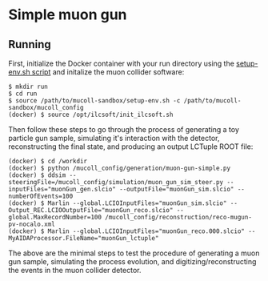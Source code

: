 # Simple muon gun

## Running

First, initialize the Docker container with your run directory
using the [setup-env.sh script](../setup-env.sh) and initalize
the muon collider software:

```
$ mkdir run
$ cd run
$ source /path/to/mucoll-sandbox/setup-env.sh -c /path/to/mucoll-sandbox/mucoll_config
(docker) $ source /opt/ilcsoft/init_ilcsoft.sh
```

Then follow these steps to go through the process of generating a toy particle
gun sample, simulating it's interaction with the detector, reconstructing
the final state, and producing an output LCTuple ROOT file:

```
(docker) $ cd /workdir
(docker) $ python /mucoll_config/generation/muon-gun-simple.py
(docker) $ ddsim --steeringFile=/mucoll_config/simulation/muon_gun_sim_steer.py --inputFiles="muonGun_gen.slcio" --outputFile="muonGun_sim.slcio" --numberOfEvents=100
(docker) $ Marlin --global.LCIOInputFiles="muonGun_sim.slcio" --Output_REC.LCIOOutputFile="muonGun_reco.slcio" --global.MaxRecordNumber=100 /mucoll_config/reconstruction/reco-mugun-pv-nocalo.xml
(docker) $ Marlin --global.LCIOInputFiles="muonGun_reco.000.slcio" --MyAIDAProcessor.FileName="muonGun_lctuple"
```

The above are the minimal steps to test the procedure of generating a muon gun 
sample, simulating the process evolution, and digitizing/reconstructing
the events in the muon collider detector.

